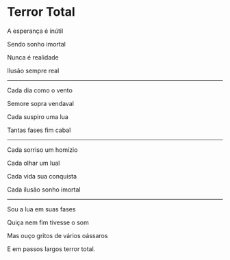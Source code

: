 # Terror Total
A esperança é inútil

Sendo sonho imortal

Nunca é realidade

Ilusão sempre real

***

Cada dia como o vento

Semore sopra vendaval

Cada suspiro uma lua

Tantas fases fim cabal

***

Cada sorriso um homízio

Cada olhar um lual

Cada vida sua conquista

Cada ilusão sonho imortal

***

Sou a lua em suas fases

Quiça nem fim tivesse o som

Mas ouço gritos de vários oássaros

E em passos largos terror total.
